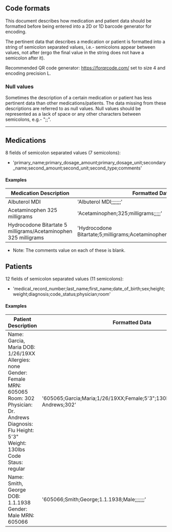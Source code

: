 ## Code formats

This document describes how medication and patient data should be formatted before being entered into a 2D or 1D barcode generator for encoding.

The pertinent data that describes a medication or patient is formatted into a string of semicolon separated values, i.e.- semicolons appear between values, not after (ergo the final value in the string does not have a semicolon after it).

Recommended QR code generator: https://forqrcode.com/ set to size 4 and encoding precision L.

### Null values

Sometimes the description of a certain medication or patient has less pertinent data than other medications/patients. The data missing from these descriptions are referred to as null values. Null values should be represented as a lack of space or any other characters between semicolons, e.g.- ";;".

---


## Medications

8 fields of semicolon separated values (7 semicolons):
- 'primary_name;primary_dosage_amount;primary_dosage_unit;secondary_name;second_amount;second_unit;second_type;comments'

#### Examples
| Medication Description | Formatted Data |
|------------------------|----------------|
| Albuterol MDI | 'Albuterol MDI;;;;;;;' |
| Acetaminophen 325 milligrams | 'Acetaminophen;325;milligrams;;;;;' |
| Hydrocodone Bitartate 5 milligrams/Acetaminophen 325 milligrams | 'Hydrocodone Bitartate;5;milligrams;Acetaminophen;325;milligrams;combo;' |
- Note: The comments value on each of these is blank.


## Patients

12 fields of semicolon separated values (11 semicolons):
- 'medical_record_number;last_name;first_name;date_of_birth;sex;height;weight;diagnosis;code_status;physician;room'

#### Examples

| Patient Description | Formatted Data |
|---------------------|----------------|
| Name: Garcia, Maria DOB: 1/26/19XX Allergies: none Gender: Female MRN: 605065 Room: 302 Physician: Dr. Andrews Diagnosis: Flu Height: 5'3" Weight: 130lbs Code Staus: regular | '605065;Garcia;Maria;1/26/19XX;Female;5'3";130lbs;Flu;none;regular;Dr. Andrews;302' |
| Name: Smith, George DOB: 1.1.1938 Gender: Male MRN: 605066 | '605066;Smith;George;1.1.1938;Male;;;;;;;' |
